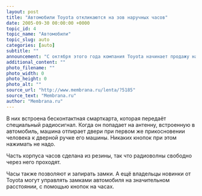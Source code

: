 ```yaml
---
layout: post
title: "Автомобили Toyota откликаются на зов наручных часов"
date: 2005-09-30 00:00:00 +0000
topic_id: 4
topic_name: "Автомобили"
topic_slug: auto
categories: [auto]
subtitle: ""
announcement: "С октября этого года компания Toyota начинает продажу наручных часов. Для автомобильного гиганта это не совсем шаг в сторону. Часы имеют к автомобилям самое непосредственное отношение."
additional_content: ""
photo_filename: ""
photo_width: 0
photo_height: 0
photo_alt: ""
source_url: "http://www.membrana.ru/lenta/?5185"
source_text: "Membrana.ru"
author: "Membrana.ru"
---
```

В них встроена бесконтактная смарткарта, которая передаёт специальный радиосигнал. Когда он попадает на антенну, встроенную в автомобиль, машина отпирает двери при первом же прикосновении человека к дверной ручке его машины. Никаких кнопок при этом нажимать не надо.

Часть корпуса часов сделана из резины, так что радиоволны свободно через него проходят.

Часы также позволяют и запирать замки. А ещё владельцы новинки от Toyota могут управлять замками автомобиля на значительном расстоянии, с помощью кнопок на часах.
